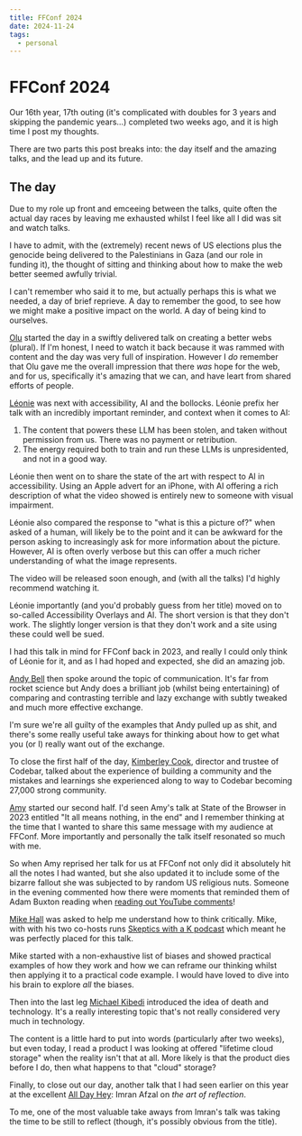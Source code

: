 ```yaml
---
title: FFConf 2024
date: 2024-11-24
tags:
  - personal
---
```


# FFConf 2024

Our 16th year, 17th outing (it's complicated with doubles for 3 years and skipping the pandemic years…) completed two weeks ago, and it is high time I post my thoughts.

There are two parts this post breaks into: the day itself and the amazing talks, and the lead up and its future.

<!--more-->

## The day

Due to my role up front and emceeing between the talks, quite often the actual day races by leaving me exhausted whilst I feel like all I did was sit and watch talks.

I have to admit, with the (extremely) recent news of US elections plus the genocide being delivered to the Palestinians in Gaza (and our role in funding it), the thought of sitting and thinking about how to make the web better seemed awfully trivial.

I can't remember who said it to me, but actually perhaps this is what we needed, a day of brief reprieve. A day to remember the good, to see how we might make a positive impact on the world. A day of being kind to ourselves.

[Olu](https://olu.online/) started the day in a swiftly delivered talk on creating a better webs (plural). If I'm honest, I need to watch it back because it was rammed with content and the day was very full of inspiration. However I *do* remember that Olu gave me the overall impression that there *was* hope for the web, and for us, specifically it's amazing that we can, and have leart from shared efforts of people.

[Léonie](https://tink.uk/) was next with accessibility, AI and the bollocks. Léonie prefix her talk with an incredibly important reminder, and context when it comes to AI:

1. The content that powers these LLM has been stolen, and taken without permission from us. There was no payment or retribution.
2. The energy required both to train and run these LLMs is unpresidented, and not in a good way.

Léonie then went on to share the state of the art with respect to AI in accessibility. Using an Apple advert for an iPhone, with AI offering a rich description of what the video showed is entirely new to someone with visual impairment.

Léonie also compared the response to "what is this a picture of?" when asked of a human, will likely be to the point and it can be awkward for the person asking to increasingly ask for more information about the picture. However, AI is often overly verbose but this can offer a much richer understanding of what the image represents.

The video will be released soon enough, and (with all the talks) I'd highly recommend watching it.

Léonie importantly (and you'd probably guess from her title) moved on to so-called Accessibility Overlays and AI. The short version is that they don't work. The slightly longer version is that they don't work and a site using these could well be sued.

I had this talk in mind for FFConf back in 2023, and really I could only think of Léonie for it, and as I had hoped and expected, she did an amazing job.

[Andy Bell](https://piccalil.li/) then spoke around the topic of communication. It's far from rocket science but Andy does a brilliant job (whilst being entertaining) of comparing and contrasting terrible and lazy exchange with subtly tweaked and much more effective exchange.

I'm sure we're all guilty of the examples that Andy pulled up as shit, and there's some really useful take aways for thinking about how to get what you (or I) really want out of the exchange.

To close the first half of the day, [Kimberley Cook](https://builtby.kim/), director and trustee of Codebar, talked about the experience of building a community and the mistakes and learnings she experienced along to way to Codebar becoming 27,000 strong community.

[Amy](https://amyhupe.co.uk/) started our second half. I'd seen Amy's talk at State of the Browser in 2023 entitled "It all means nothing, in the end" and I remember thinking at the time that I wanted to share this same message with my audience at FFConf. More importantly and personally the talk itself resonated so much with me.

So when Amy reprised her talk for us at FFConf not only did it absolutely hit all the notes I had wanted, but she also updated it to include some of the bizarre fallout she was subjected to by random US religious nuts. Someone in the evening commented how there were moments that reminded them of Adam Buxton reading when [reading out YouTube comments](https://www.youtube.com/watch?v=gx-WBaSNrTQ)!

[Mike Hall](https://www.skeptic.org.uk/author/mike-hall/) was asked to help me understand how to think critically. Mike, with with his two co-hosts runs [Skeptics with a K podcast](https://www.merseysideskeptics.org.uk/podcasts/skeptics-with-a-k) which meant he was perfectly placed for this talk.

Mike started with a non-exhaustive list of biases and showed practical examples of how they work and how we can reframe our thinking whilst then applying it to a practical code example. I would have loved to dive into his brain to explore _all_ the biases.

Then into the last leg [Michael Kibedi](https://www.uxmichael.co/) introduced the idea of death and technology. It's a really interesting topic that's not really considered very much in technology.

The content is a little hard to put into words (particularly after two weeks), but even today, I read a product I was looking at offered "lifetime cloud storage" when the reality isn't that at all. More likely is that the product dies before I do, then what happens to that "cloud" storage?

Finally, to close out our day, another talk that I had seen earlier on this year at the excellent [All Day Hey](https://heypresents.com/conferences): Imran Afzal on _the art of reflection_.

To me, one of the most valuable take aways from Imran's talk was taking the time to be still to reflect (though, it's possibly obvious from the title).
